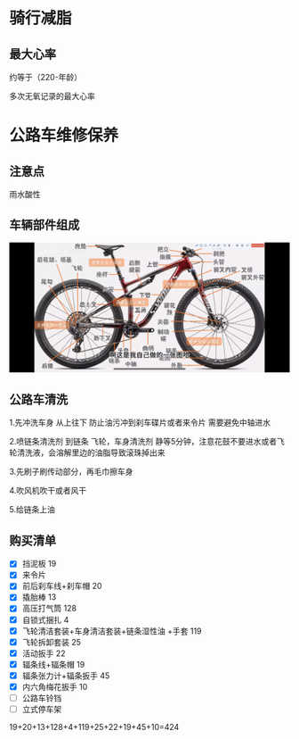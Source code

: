 # 骑行减脂



## 最大心率

约等于（220-年龄）

多次无氧记录的最大心率











# 公路车维修保养

## 注意点

雨水酸性

## 车辆部件组成

![IMG_2421](img/公路车维修保养/IMG_2421.PNG)



## 公路车清洗

1.先冲洗车身 从上往下 防止油污冲到刹车碟片或者来令片 需要避免中轴进水

2.喷链条清洗剂 到链条 飞轮，车身清洗剂 静等5分钟，注意花鼓不要进水或者飞轮清洗液，会溶解里边的油脂导致滚珠掉出来

3.先刷子刷传动部分，再毛巾擦车身

4.吹风机吹干或者风干

5.给链条上油



## 购买清单

- [x] 挡泥板 19
- [x] 来令片
- [x] 前后刹车线+刹车帽 20
- [x] 撬胎棒 13
- [x] 高压打气筒 128
- [x] 自锁式捆扎 4
- [x] 飞轮清洁套装+车身清洁套装+链条湿性油 +手套 119
- [x] 飞轮拆卸套装 25
- [x] 活动扳手 22
- [x] 辐条线+辐条帽 19
- [x] 辐条张力计+辐条扳手 45
- [x] 内六角梅花扳手 10
- [ ] 公路车铃铛
- [ ] 立式停车架

19+20+13+128+4+119+25+22+19+45+10=424